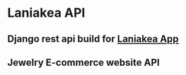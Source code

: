 # Laniakea API
## Django rest api build for [Laniakea App](https://github.com/vidyesh95/laniakea-app)
## Jewelry E-commerce website API
